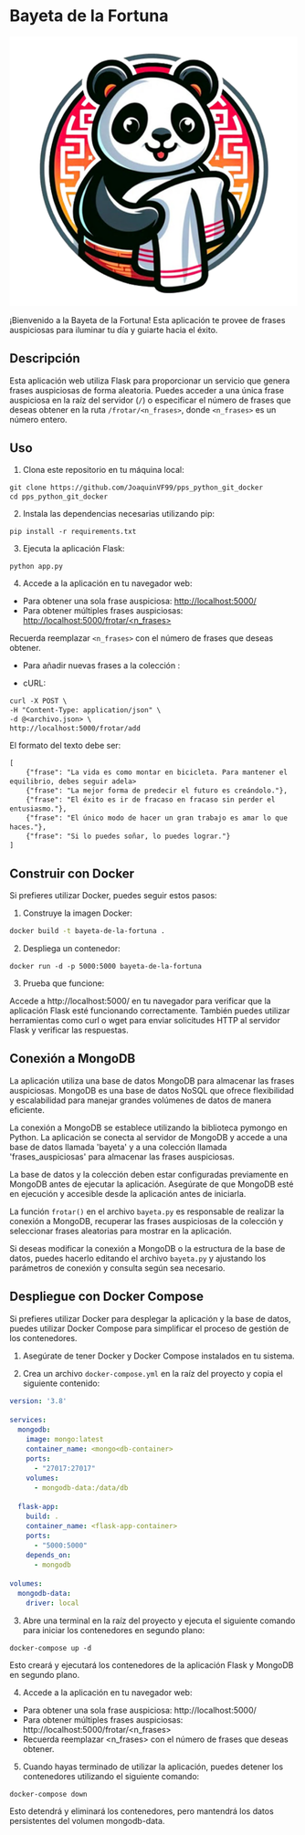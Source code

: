 # Bayeta de la Fortuna

![logo](panda.png) 

¡Bienvenido a la Bayeta de la Fortuna! Esta aplicación te provee de frases auspiciosas para iluminar tu día y guiarte hacia el éxito.

## Descripción

Esta aplicación web utiliza Flask para proporcionar un servicio que genera frases auspiciosas de forma aleatoria. Puedes acceder a una única frase auspiciosa en la raíz del servidor (`/`) o especificar el número de frases que deseas obtener en la ruta `/frotar/<n_frases>`, donde `<n_frases>` es un número entero.

## Uso

1. Clona este repositorio en tu máquina local:

```
git clone https://github.com/JoaquinVF99/pps_python_git_docker
cd pps_python_git_docker
```

2. Instala las dependencias necesarias utilizando pip:

```
pip install -r requirements.txt
```

3. Ejecuta la aplicación Flask:

```
python app.py
```

4. Accede a la aplicación en tu navegador web:

- Para obtener una sola frase auspiciosa: [http://localhost:5000/](http://localhost:5000/)
- Para obtener múltiples frases auspiciosas: [http://localhost:5000/frotar/<n_frases>](http://localhost:5000/frotar/<n_frases>)

Recuerda reemplazar `<n_frases>` con el número de frases que deseas obtener.

- Para añadir nuevas frases a la colección :
* cURL:
```
curl -X POST \
-H "Content-Type: application/json" \
-d @<archivo.json> \
http://localhost:5000/frotar/add
```
El formato del texto debe ser:
```
[
    {"frase": "La vida es como montar en bicicleta. Para mantener el equilibrio, debes seguir adela>
    {"frase": "La mejor forma de predecir el futuro es creándolo."},
    {"frase": "El éxito es ir de fracaso en fracaso sin perder el entusiasmo."},
    {"frase": "El único modo de hacer un gran trabajo es amar lo que haces."},
    {"frase": "Si lo puedes soñar, lo puedes lograr."}
]
```

## Construir con Docker

Si prefieres utilizar Docker, puedes seguir estos pasos:

1. Construye la imagen Docker:

```bash
docker build -t bayeta-de-la-fortuna .
```

2. Despliega un contenedor:
```
docker run -d -p 5000:5000 bayeta-de-la-fortuna

```
3. Prueba que funcione:  

Accede a http://localhost:5000/ en tu navegador para verificar que la aplicación Flask esté funcionando correctamente. También puedes utilizar herramientas como curl o wget para enviar solicitudes HTTP al servidor Flask y verificar las respuestas.

## Conexión a MongoDB

La aplicación utiliza una base de datos MongoDB para almacenar las frases auspiciosas. MongoDB es una base de datos NoSQL que ofrece flexibilidad y escalabilidad para manejar grandes volúmenes de datos de manera eficiente.

La conexión a MongoDB se establece utilizando la biblioteca pymongo en Python. La aplicación se conecta al servidor de MongoDB y accede a una base de datos llamada 'bayeta' y a una colección llamada 'frases_auspiciosas' para almacenar las frases auspiciosas.

La base de datos y la colección deben estar configuradas previamente en MongoDB antes de ejecutar la aplicación. Asegúrate de que MongoDB esté en ejecución y accesible desde la aplicación antes de iniciarla.

La función `frotar()` en el archivo `bayeta.py` es responsable de realizar la conexión a MongoDB, recuperar las frases auspiciosas de la colección y seleccionar frases aleatorias para mostrar en la aplicación.

Si deseas modificar la conexión a MongoDB o la estructura de la base de datos, puedes hacerlo editando el archivo `bayeta.py` y ajustando los parámetros de conexión y consulta según sea necesario.

## Despliegue con Docker Compose

Si prefieres utilizar Docker para desplegar la aplicación y la base de datos, puedes utilizar Docker Compose para simplificar el proceso de gestión de los contenedores.

1. Asegúrate de tener Docker y Docker Compose instalados en tu sistema.

2. Crea un archivo `docker-compose.yml` en la raíz del proyecto y copia el siguiente contenido:

```yaml
version: '3.8'

services:
  mongodb:
    image: mongo:latest
    container_name: <mongo<db-container>
    ports:
      - "27017:27017"
    volumes:
      - mongodb-data:/data/db

  flask-app:
    build: .
    container_name: <flask-app-container>
    ports:
      - "5000:5000"
    depends_on:
      - mongodb

volumes:
  mongodb-data:
    driver: local

```
3. Abre una terminal en la raíz del proyecto y ejecuta el siguiente comando para iniciar los contenedores en segundo plano:
```
docker-compose up -d
```

Esto creará y ejecutará los contenedores de la aplicación Flask y MongoDB en segundo plano.

4. Accede a la aplicación en tu navegador web:
* Para obtener una sola frase auspiciosa: http://localhost:5000/
* Para obtener múltiples frases auspiciosas: http://localhost:5000/frotar/<n_frases>
* Recuerda reemplazar <n_frases> con el número de frases que deseas obtener.

5. Cuando hayas terminado de utilizar la aplicación, puedes detener los contenedores utilizando el siguiente comando:

```
docker-compose down
```

Esto detendrá y eliminará los contenedores, pero mantendrá los datos persistentes del volumen mongodb-data.